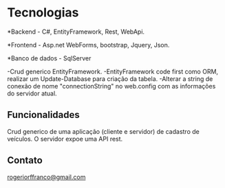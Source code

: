 
# Tecnologias

*Backend -
C#, EntityFramework, Rest, WebApi.

*Frontend -
Asp.net WebForms, bootstrap, Jquery, Json.

*Banco de dados -
SqlServer

-Crud generico EntityFramework.
-EntityFramework code first como ORM, realizar um Update-Database para criação da tabela.
-Alterar a string de conexão de nome "connectionString" no web.config com as informações do servidor atual.

## Funcionalidades
Crud generico de uma aplicação (cliente e servidor) de cadastro de veículos. O servidor expoe uma API rest.

## Contato
rogeriorffranco@gmail.com
